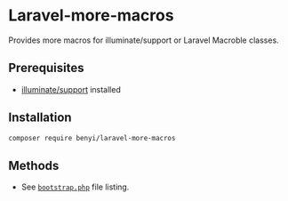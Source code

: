 # Laravel-more-macros

Provides more macros for illuminate/support or Laravel Macroble classes.

## Prerequisites
* [illuminate/support](https://github.com/illuminate/support) installed

## Installation
   ```bash
   composer require benyi/laravel-more-macros
   ```

## Methods
* See [`bootstrap.php`](https://github.com/banqhsia/laravel-more-macros/blob/master/src/bootstrap.php) file listing.
